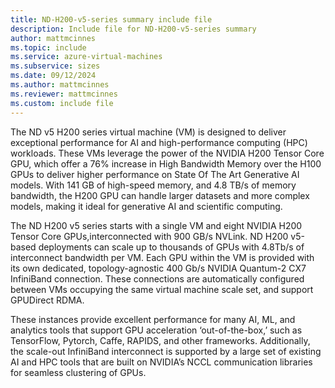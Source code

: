 ```yaml
---
title: ND-H200-v5-series summary include file
description: Include file for ND-H200-v5-series summary
author: mattmcinnes
ms.topic: include
ms.service: azure-virtual-machines
ms.subservice: sizes
ms.date: 09/12/2024
ms.author: mattmcinnes
ms.reviewer: mattmcinnes
ms.custom: include file
---
```


The ND v5 H200 series virtual machine (VM) is designed to deliver exceptional performance for AI and high-performance computing (HPC) workloads. These VMs leverage the power of the NVIDIA H200 Tensor Core GPU, which offer a 76% increase in High Bandwidth Memory over the H100 GPUs to deliver higher performance on State Of The Art Generative AI models. With 141 GB of high-speed memory, and 4.8 TB/s of memory bandwidth, the H200 GPU can handle larger datasets and more complex models, making it ideal for generative AI and scientific computing.  

The ND H200 v5 series starts with a single VM and eight NVIDIA H200 Tensor Core GPUs,interconnected with 900 GB/s NVLink. ND H200 v5-based deployments can scale up to thousands of GPUs with 4.8Tb/s of interconnect bandwidth per VM. Each GPU within the VM is provided with its own dedicated, topology-agnostic 400 Gb/s NVIDIA Quantum-2 CX7 InfiniBand connection. These connections are automatically configured between VMs occupying the same virtual machine scale set, and support GPUDirect RDMA.  

These instances provide excellent performance for many AI, ML, and analytics tools that support GPU acceleration ‘out-of-the-box,’ such as TensorFlow, Pytorch, Caffe, RAPIDS, and other frameworks. Additionally, the scale-out InfiniBand interconnect is supported by a large set of existing AI and HPC tools that are built on NVIDIA’s NCCL communication libraries for seamless clustering of GPUs. 
